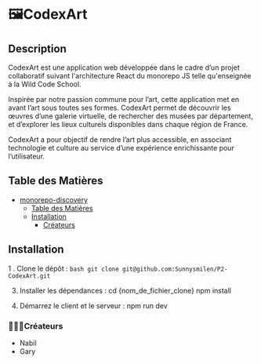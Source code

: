 # 🖼️CodexArt
## Description
CodexArt est une application web développée dans le cadre d’un projet collaboratif suivant l'architecture React du monorepo JS telle qu'enseignée à la Wild Code School. 

Inspirée par notre passion commune pour l’art, cette application met en avant l’art sous toutes ses formes. CodexArt permet de découvrir les œuvres d’une galerie virtuelle, de rechercher des musées par département, et d’explorer les lieux culturels disponibles dans chaque région de France.

CodexArt a pour objectif de rendre l’art plus accessible, en associant technologie et culture au service d’une expérience enrichissante pour l’utilisateur.


## Table des Matières

- [monorepo-discovery](#name)
  - [Table des Matières](#table-des-matières)
  - [Installation](#installation)
    - [Créateurs](#créateurs)

## Installation

1 . Clone le dépôt :
     ```bash
      git clone git@github.com:Sunnysmilen/P2-CodexArt.git
     ```
   
3. Installer les dépendances :
     cd {nom_de_fichier_clone}
     npm install

4. Démarrez le client et le serveur :
     npm run dev 


### 👨🏻‍🎨Créateurs
- Nabil
- Gary 


